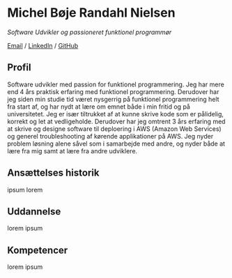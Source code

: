 # Michel Bøje Randahl Nielsen

_Software Udvikler og passioneret funktionel programmør_

[Email](mailto:michel@randahl.net) / [LinkedIn](www.linkedin.com/in/michel-randahl) / [GitHub](https://github.com/michelrandahl)

## Profil
Software udvikler med passion for funktionel programmering. Jeg har mere end 4 års praktisk erfaring med funktionel programmering. Derudover har jeg siden min studie tid været nysgerrig på funktionel programmering helt fra start af, og har nydt at lære om emnet både i min fritid og på universitetet. Jeg er især tiltrukket af at kunne skrive kode som er pålidelig, korrekt og let at vedligeholde. Derudover har jeg omtrent 3 års erfaring med at skrive og designe software til deploering i AWS (Amazon Web Services) og generel troubleshooting af kørende applikationer på AWS.
Jeg nyder problem løsning alene såvel som i samarbejde med andre, og nyder både at lære fra mig samt at lære fra andre udviklere.

## Ansættelses historik
ipsum lorem

## Uddannelse
lorem ipsum

## Kompetencer
lorem ipsum
